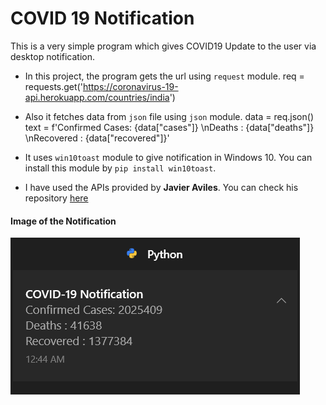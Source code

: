 # COVID 19 Notification
This is a very simple program which gives COVID19 Update to the user via desktop notification.

- In this project, the program gets the url using `request` module.
        req = requests.get('https://coronavirus-19-api.herokuapp.com/countries/india')

- Also it fetches data from `json` file using `json` module.
        data = req.json()
    text = f'Confirmed Cases: {data["cases"]} \nDeaths : {data["deaths"]} \nRecovered : {data["recovered"]}'

- It uses `win10toast` module to give notification in Windows 10. You can install this module by `pip install win10toast`.

- I have used the APIs provided by **Javier Aviles**. You can check his repository [here](https://github.com/javieraviles/covidAPI)

#### Image of the Notification

![Image](https://github.com/saswatsamal/100DaysofPython/blob/master/Day%203/Project/Project%201%20-%20COVID19%20Notifier/COVId19Notification.png)


